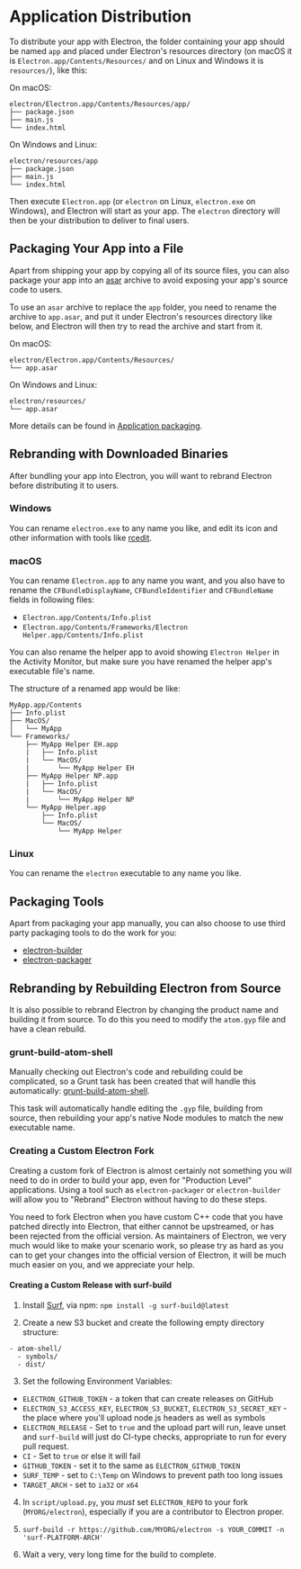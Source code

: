 # Application Distribution

To distribute your app with Electron, the folder containing your app should be
named `app` and placed under Electron's resources directory (on macOS it is
`Electron.app/Contents/Resources/` and on Linux and Windows it is `resources/`),
like this:

On macOS:

```text
electron/Electron.app/Contents/Resources/app/
├── package.json
├── main.js
└── index.html
```

On Windows and Linux:

```text
electron/resources/app
├── package.json
├── main.js
└── index.html
```

Then execute `Electron.app` (or `electron` on Linux, `electron.exe` on Windows),
and Electron will start as your app. The `electron` directory will then be
your distribution to deliver to final users.

## Packaging Your App into a File

Apart from shipping your app by copying all of its source files, you can also
package your app into an [asar](https://github.com/electron/asar) archive to avoid
exposing your app's source code to users.

To use an `asar` archive to replace the `app` folder, you need to rename the
archive to `app.asar`, and put it under Electron's resources directory like
below, and Electron will then try to read the archive and start from it.

On macOS:

```text
electron/Electron.app/Contents/Resources/
└── app.asar
```

On Windows and Linux:

```text
electron/resources/
└── app.asar
```

More details can be found in [Application packaging](application-packaging.md).

## Rebranding with Downloaded Binaries

After bundling your app into Electron, you will want to rebrand Electron
before distributing it to users.

### Windows

You can rename `electron.exe` to any name you like, and edit its icon and other
information with tools like [rcedit](https://github.com/atom/rcedit).

### macOS

You can rename `Electron.app` to any name you want, and you also have to rename
the `CFBundleDisplayName`, `CFBundleIdentifier` and `CFBundleName` fields in
following files:

* `Electron.app/Contents/Info.plist`
* `Electron.app/Contents/Frameworks/Electron Helper.app/Contents/Info.plist`

You can also rename the helper app to avoid showing `Electron Helper` in the
Activity Monitor, but make sure you have renamed the helper app's executable
file's name.

The structure of a renamed app would be like:

```
MyApp.app/Contents
├── Info.plist
├── MacOS/
│   └── MyApp
└── Frameworks/
    ├── MyApp Helper EH.app
    |   ├── Info.plist
    |   └── MacOS/
    |       └── MyApp Helper EH
    ├── MyApp Helper NP.app
    |   ├── Info.plist
    |   └── MacOS/
    |       └── MyApp Helper NP
    └── MyApp Helper.app
        ├── Info.plist
        └── MacOS/
            └── MyApp Helper
```

### Linux

You can rename the `electron` executable to any name you like.

## Packaging Tools

Apart from packaging your app manually, you can also choose to use third party
packaging tools to do the work for you:

* [electron-builder](https://github.com/electron-userland/electron-builder)
* [electron-packager](https://github.com/electron-userland/electron-packager)

## Rebranding by Rebuilding Electron from Source

It is also possible to rebrand Electron by changing the product name and
building it from source. To do this you need to modify the `atom.gyp` file and
have a clean rebuild.

### grunt-build-atom-shell

Manually checking out Electron's code and rebuilding could be complicated, so
a Grunt task has been created that will handle this automatically:
[grunt-build-atom-shell](https://github.com/paulcbetts/grunt-build-atom-shell).

This task will automatically handle editing the `.gyp` file, building from
source, then rebuilding your app's native Node modules to match the new
executable name.

### Creating a Custom Electron Fork

Creating a custom fork of Electron is almost certainly not something you will
need to do in order to build your app, even for "Production Level" applications.
Using a tool such as `electron-packager` or `electron-builder` will allow you to
"Rebrand" Electron without having to do these steps.

You need to fork Electron when you have custom C++ code that you have patched
directly into Electron, that either cannot be upstreamed, or has been rejected
from the official version. As maintainers of Electron, we very much would like
to make your scenario work, so please try as hard as you can to get your changes
into the official version of Electron, it will be much much easier on you, and
we appreciate your help.

#### Creating a Custom Release with surf-build

1. Install [Surf](https://github.com/surf-build/surf), via npm:
  `npm install -g surf-build@latest`

2. Create a new S3 bucket and create the following empty directory structure:

```
- atom-shell/
  - symbols/
  - dist/
```

3. Set the following Environment Variables:

  * `ELECTRON_GITHUB_TOKEN` - a token that can create releases on GitHub
  * `ELECTRON_S3_ACCESS_KEY`, `ELECTRON_S3_BUCKET`, `ELECTRON_S3_SECRET_KEY` -
    the place where you'll upload node.js headers as well as symbols
  * `ELECTRON_RELEASE` - Set to `true` and the upload part will run, leave unset
    and `surf-build` will just do CI-type checks, appropriate to run for every
    pull request.
  * `CI` - Set to `true` or else it will fail
  * `GITHUB_TOKEN` - set it to the same as `ELECTRON_GITHUB_TOKEN`
  * `SURF_TEMP` - set to `C:\Temp` on Windows to prevent path too long issues
  * `TARGET_ARCH` - set to `ia32` or `x64`  

4. In `script/upload.py`, you _must_ set `ELECTRON_REPO` to your fork (`MYORG/electron`),
  especially if you are a contributor to Electron proper.

5. `surf-build -r https://github.com/MYORG/electron -s YOUR_COMMIT -n 'surf-PLATFORM-ARCH'`

6. Wait a very, very long time for the build to complete.
